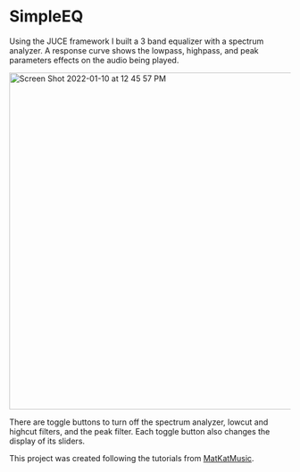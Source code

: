 # SimpleEQ
Using the JUCE framework I built a 3 band equalizer with a spectrum analyzer. A response curve shows the lowpass, highpass, and peak parameters effects
on the audio being played.

<img width="604" alt="Screen Shot 2022-01-10 at 12 45 57 PM" src="https://user-images.githubusercontent.com/85182563/148813510-731065ea-bc69-45a2-be02-ca36db1910c2.png">

There are toggle buttons to turn off the spectrum analyzer, lowcut and highcut filters, and the peak filter. Each toggle button also changes the display of 
its sliders.

This project was created following the tutorials from <a href=https://www.programmingformusicians.com/simpleeq/>MatKatMusic</a>.
